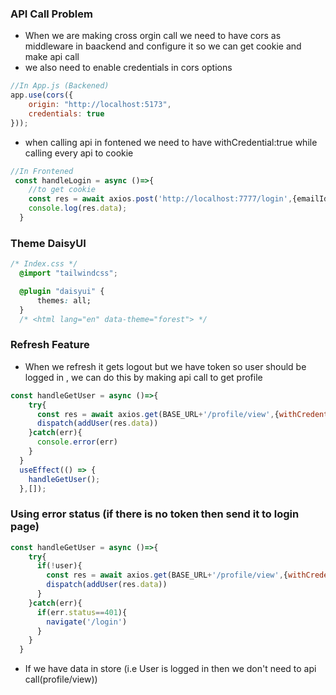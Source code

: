 ### API Call Problem
- When we are making cross orgin call we need to have cors as middleware in baackend and configure it so we can get cookie and make api call
- we also need to enable credentials in cors options
``` js
//In App.js (Backened)
app.use(cors({
    origin: "http://localhost:5173",
    credentials: true
}));
```
- when calling api in fontened we need to have withCredential:true while calling every api to cookie
``` js
//In Frontened
 const handleLogin = async ()=>{
    //to get cookie
    const res = await axios.post('http://localhost:7777/login',{emailId,password},{withCredentials:true});
    console.log(res.data);
  }
```
### Theme DaisyUI
``` css
/* Index.css */
  @import "tailwindcss";

  @plugin "daisyui" {
      themes: all;
  }
  /* <html lang="en" data-theme="forest"> */
```
### Refresh Feature
- When we refresh it gets logout but we have token so user should be logged in , we can do this by making api call to get profile
``` js
const handleGetUser = async ()=>{
    try{
      const res = await axios.get(BASE_URL+'/profile/view',{withCredentials:true})
      dispatch(addUser(res.data))
    }catch(err){
      console.error(err)
    }
  }
  useEffect(() => {
    handleGetUser();
  },[]);
```
### Using error status (if there is no token then send it to login page)
``` js
const handleGetUser = async ()=>{
    try{
      if(!user){
        const res = await axios.get(BASE_URL+'/profile/view',{withCredentials:true})
        dispatch(addUser(res.data))
      }
    }catch(err){
      if(err.status==401){
        navigate('/login')
      }
    }
  }
```

- If we have data in store (i.e User is logged in then we don't need to api call(profile/view))